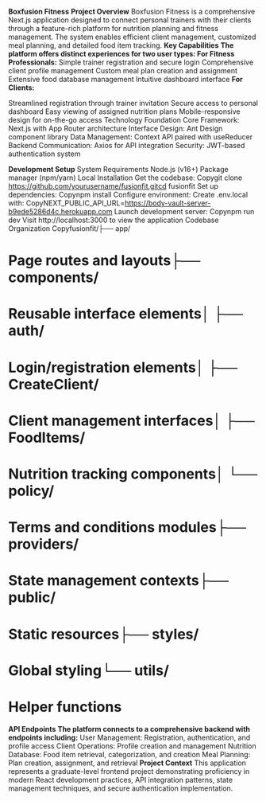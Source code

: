 **Boxfusion Fitness**
**Project Overview**
Boxfusion Fitness is a comprehensive Next.js application designed to connect personal trainers with their clients through a feature-rich platform for nutrition planning and fitness management. The system enables efficient client management, customized meal planning, and detailed food item tracking.
**Key Capabilities**
**The platform offers distinct experiences for two user types:
For Fitness Professionals:**
Simple trainer registration and secure login
Comprehensive client profile management
Custom meal plan creation and assignment
Extensive food database management
Intuitive dashboard interface
**For Clients:**

Streamlined registration through trainer invitation
Secure access to personal dashboard
Easy viewing of assigned nutrition plans
Mobile-responsive design for on-the-go access
Technology Foundation
Core Framework: Next.js with App Router architecture
Interface Design: Ant Design component library
Data Management: Context API paired with useReducer
Backend Communication: Axios for API integration
Security: JWT-based authentication system

**Development Setup**
System Requirements
Node.js (v16+)
Package manager (npm/yarn)
Local Installation
Get the codebase:
Copygit clone https://github.com/yourusername/fusionfit.gitcd fusionfit
Set up dependencies:
Copynpm install
Configure environment: Create .env.local with:
CopyNEXT_PUBLIC_API_URL=https://body-vault-server-b9ede5286d4c.herokuapp.com
Launch development server:
Copynpm run dev
Visit http://localhost:3000 to view the application
Codebase Organization
Copyfusionfit/├── app/                 
# Page routes and layouts├── components/          
# Reusable interface elements│   ├── auth/            
# Login/registration elements│   ├── CreateClient/    
# Client management interfaces│   ├── FoodItems/       
# Nutrition tracking components│   └── policy/          
# Terms and conditions modules├── providers/           
# State management contexts├── public/              
# Static resources├── styles/              
# Global styling└── utils/               
# Helper functions
**API Endpoints**
**The platform connects to a comprehensive backend with endpoints including:**
User Management: Registration, authentication, and profile access
Client Operations: Profile creation and management
Nutrition Database: Food item retrieval, categorization, and creation
Meal Planning: Plan creation, assignment, and retrieval
**Project Context**
This application represents a graduate-level frontend project demonstrating proficiency in modern React development practices, API integration patterns, state management techniques, and secure authentication implementation.
